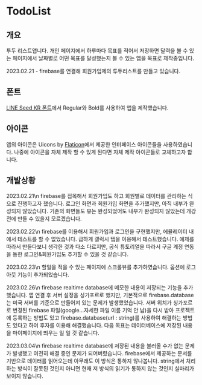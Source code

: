 # TodoList

## 개요
투두 리스트앱니다. 개인 페이지에서 하루마다 목표를 적어서 저장하면 달력을 볼 수 있는 페이지에서 날짜별로 어떤 목표를 달성했는지 볼 수 있는 앱을 목표로 제작중입니다.

2023.02.21 - firebase를 연결해 회원가입제의 투두리스트를 만들고 있습니다.

## 폰트
[LINE Seed KR 폰트](https://seed.line.me/index_kr.html)에서 Regular와 Bold를 사용하여 앱을 제작했습니다.

## 아이콘
앱의 아이콘은 Uicons by <a href="https://www.flaticon.com/uicons">Flaticon</a>에서 제공한 인터페이스 아이콘들을 사용하였습니다. 나중에 아이콘을 자체 제작 할 수 있게 된다면 자체 제작 아이콘들로 교체하고자 합니다.

## 개발상황
2023.02.21\n
firebase를 접목해서 회원가입도 하고 회원별로 데이터를 관리하는 식으로 진행하고자 했습니다. 로그인 화면과 회원가입 화면을 추가했지만, 아직 내부가 완성되지 않았습니다. 기존의 화면들도 뷰는 완성되었어도 내부가 완성되지 않았는데 개강 전에 만들 수 있을지 모르겠습니다.

2023.02.22\n
firebase를 이용해서 회원가입과 로그인을 구현했지만, 에뮬레이터 내에서 테스트를 할 수 없었습니다. 급하게 갤럭시 탭을 이용해서 테스트했습니다. 예제를 따라서 만들다보니 생각한 것과 다소 다르지만, 공식 튜토리얼을 따라서 구글 계정 연동을 동한 로그인&회원가입도 추가할 수 있을 것 같습니다.

2023.02.23\n
할일을 적을 수 있는 페이지에 스크롤뷰를 추가하였습니다. 옵션에 로그아웃 기능이 추가되었습니다.

2023.02.26\n
firebase realtime database에 메모한 내용이 저장되는 기능을 추가했습니다. 앱 연결 후 서버 설정을 싱가포르로 했지만, 기본적으로 firebase.database는 미국 서버를 기준으로 만들어져 있는 문제가 발생했었습니다. 서버 위치가 싱가포르로 변경된 firebase 파일(google...자세한 파일 이름 기억 안 남)을 다시 받아 프로젝트에 등록하는 방법도 있고 firebase.database(url :  string)를 사용하여 해결하는 방법도 있다고 하여 후자를 이용해 해결했습니다. 다음 목표는 데이터베이스에 저장된 내용을 마이페이지에 띄우는 일 일 것 같습니다.

2023.03.04\n
firebase realtime database에 저장된 내용을 불러올 수가 없는 문제가 발생했고 여전히 해결 중인 문제가 되어버렸습니다. firebase에서 제공하는 문서를 기반으로 데이터를 읽어오는데 아무래도 이 방식은 통하지 않나봅니다. string에서 처리하는 방식이 잘못된 것인지 아니면 현재 저 방식의 읽기가 통하지 않는 것인지 실마리가 보이지 않습니다.

